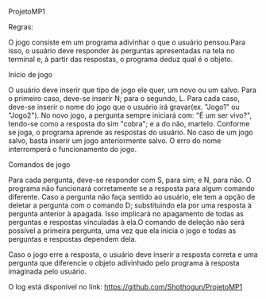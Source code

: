 ProjetoMP1

Regras:

O jogo consiste em um programa adivinhar o que o usuário pensou.Para isso, o usuário deve responder às perguntas apresentadas na tela no terminal e, à partir das respostas, o programa deduz qual é o objeto. 

Início de jogo

O usuário deve inserir que tipo de jogo ele quer, um novo ou um salvo. Para o primeiro caso, deve-se inserir N; para o segundo, L. Para cada caso, deve-se inserir o nome do jogo que o usuário irá gravar(ex. "Jogo1" ou "Jogo2"). No novo jogo, a pergunta sempre iniciará com: "É um ser vivo?", tendo-se como a resposta do sim "cobra"; e a do não, martelo. Conforme se joga, o programa aprende as respostas do usuário. No caso de um jogo salvo, basta inserir um jogo anteriormente salvo. O erro do nome interromperá o funcionamento do jogo.

Comandos de jogo

Para cada pergunta, deve-se responder com S, para sim; e N, para não. O programa não funcionará corretamente se a resposta para algum comando diferente. Caso a pergunta não faça sentido ao usuário, ele tem a opção de deletar a pergunta com o comando D; substituindo ela por uma resposta à pergunta anterior à apagada. Isso implicará no apagamento de todas as perguntas e respostas vinculadas à ela.O comando de deleção não será possível a primeira pergunta, uma vez que ela inicia o jogo e todas as perguntas e respostas dependem dela.

Caso o jogo erre a resposta, o usuário deve inserir a resposta correta e uma pergunta que diferencie o objeto adivinhado pelo programa à resposta imaginada pelo usuário.

O log está disponível no link: https://github.com/Shothogun/ProjetoMP1

